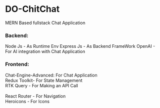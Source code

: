 # DO-ChitChat
MERN Based fullstack Chat Application

<h3> Backend: </h3>

Node Js - As Runtime Env 
Express Js - As Backend FrameWork
OpenAI - For AI integration with Chat Application

<h3> Frontend: </h3>

Chat-Engine-Advanced: For Chat Application <br>
Redux Toolkit- For State Management <br>
RTK Query - For Making an API Call <br>      
React Router - For Navigation <br>
Heroicons - For Icons <br>
<br>
<br>
<br>


